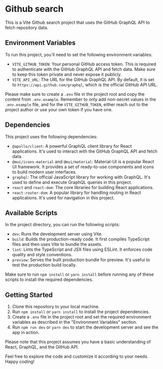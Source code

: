 # Github search

This is a Vite Github search project that uses the GitHub GraphQL API to fetch repository data.

## Environment Variables

To run this project, you'll need to set the following environment variables:

- `VITE_GITHUB_TOKEN`: Your personal GitHub access token. This is required to authenticate with the GitHub GraphQL API and fetch data. Make sure to keep this token private and never expose it publicly.
- `VITE_API_URL`: The URL for the GitHub GraphQL API. By default, it is set to `https://api.github.com/graphql`, which is the official GitHub API URL.

Please make sure to create a `.env` file in the project root and copy the content from `.env.example`. Remember to only add non-secret values in the `.env.example` file, and for the `VITE_GITHUB_TOKEN`, either reach out to the project author or use your own token if you have one.

## Dependencies

This project uses the following dependencies:

- `@apollo/client`: A powerful GraphQL client library for React applications. It's used to interact with the GitHub GraphQL API and fetch data.
- `@mui/icons-material` and `@mui/material`: Material-UI is a popular React UI framework. It provides a set of ready-to-use components and icons to build modern user interfaces.
- `graphql`: The official JavaScript library for working with GraphQL. It's used to define and execute GraphQL queries in this project.
- `react` and `react-dom`: The core libraries for building React applications.
- `react-router-dom`: A popular library for handling routing in React applications. It's used for navigation in this project.

## Available Scripts

In the project directory, you can run the following scripts:

- `dev`: Runs the development server using Vite.
- `build`: Builds the production-ready code. It first compiles TypeScript files and then uses Vite to bundle the assets.
- `lint`: Lints the TypeScript and JSX files using ESLint. It enforces code quality and style conventions.
- `preview`: Serves the built production bundle for preview. It's useful to test the production build locally.

Make sure to run `npm install` or `yarn install` before running any of these scripts to install the required dependencies.

## Getting Started

1. Clone this repository to your local machine.
2. Run `npm install` or `yarn install` to install the project dependencies.
3. Create a `.env` file in the project root and set the required environment variables as described in the "Environment Variables" section.
4. Run `npm run dev` or `yarn dev` to start the development server and see the app in action.

Please note that this project assumes you have a basic understanding of React, GraphQL, and the GitHub API.

Feel free to explore the code and customize it according to your needs. Happy coding!
